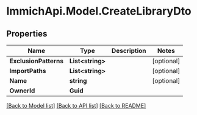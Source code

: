 # ImmichApi.Model.CreateLibraryDto

## Properties

Name | Type | Description | Notes
------------ | ------------- | ------------- | -------------
**ExclusionPatterns** | **List&lt;string&gt;** |  | [optional] 
**ImportPaths** | **List&lt;string&gt;** |  | [optional] 
**Name** | **string** |  | [optional] 
**OwnerId** | **Guid** |  | 

[[Back to Model list]](../README.md#documentation-for-models) [[Back to API list]](../README.md#documentation-for-api-endpoints) [[Back to README]](../README.md)

